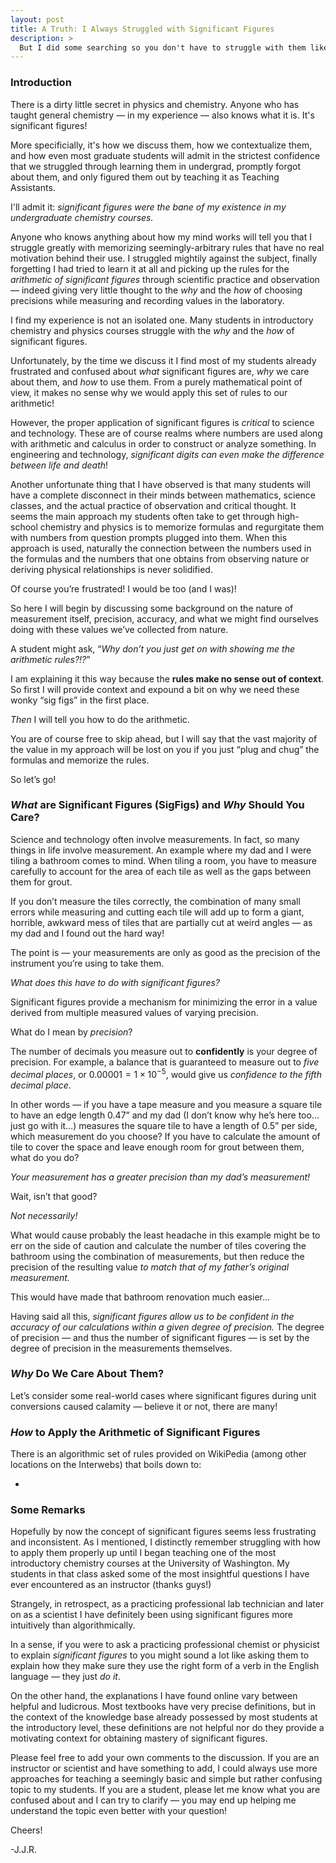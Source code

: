 ```yaml
---
layout: post
title: A Truth: I Always Struggled with Significant Figures
description: >
  But I did some searching so you don't have to struggle with them like I did!
---
```


### Introduction
There is a dirty little secret in physics and chemistry. Anyone who has taught general chemistry — in my experience — also knows what it is.  It's significant figures!

More specificially, it's how we discuss them, how we contextualize them, and how even most graduate students will admit in the strictest confidence that we struggled through learning them in undergrad, promptly forgot about them, and only figured them out by teaching it as Teaching Assistants.

I'll admit it:  _significant figures were the bane of my existence in my undergraduate chemistry courses._

Anyone who knows anything about how my mind works will tell you that I struggle greatly with memorizing seemingly-arbitrary rules that have no real motivation behind their use. I struggled mightily against the subject, finally forgetting I had tried to learn it at all and picking up the rules for the _arithmetic of significant figures_ through scientific practice and observation — indeed giving very little thought to the _why_ and the _how_ of choosing precisions while measuring and recording values in the laboratory.

I find my experience is not an isolated one. Many students in introductory chemistry and physics courses struggle with the _why_ and the _how_ of significant figures.

Unfortunately, by the time we discuss it I find most of my  students already frustrated and confused about _what_ significant figures are, _why_ we care about them, and _how_ to use them.  From a purely mathematical point of view, it makes no sense why we would apply this set of rules to our arithmetic!

However, the proper application of significant figures is _critical_ to science and technology. These are of course realms where numbers are used along with arithmetic and calculus in order to construct or analyze something. In engineering and technology, _significant digits can even make the difference between life and death_!

Another unfortunate thing that I have observed is that many students will have a complete disconnect in their minds between mathematics, science classes, and the actual practice of observation and critical thought. It seems the main approach my students often take to get through high-school chemistry and physics is to memorize formulas and regurgitate them with numbers from question prompts plugged into them. When this approach is used, naturally the connection between the numbers used in the formulas and the numbers that one obtains from observing nature or deriving physical relationships is never solidified.

Of course you’re frustrated! I would be too (and I was)!

So here I will begin by discussing some background on the nature of measurement itself, precision, accuracy, and what we might find ourselves doing with these values we’ve collected from nature.

A student might ask, “_Why don’t you just get on with showing me the arithmetic rules?!?_”

I am explaining it this way because the **rules make no sense out of context**. So first I will provide context and expound a bit on why we need these wonky “sig figs” in the first place.

_Then_ I will tell you how to do the arithmetic.

You are of course free to skip ahead, but I will say that the vast majority of the value in my approach will be lost on you if you just “plug and chug” the formulas and memorize the rules.

So let’s go!

### _What_ are Significant Figures (SigFigs) and _Why_ Should You Care?

Science and technology often involve measurements. In fact, so many things in life involve measurement. An example where my dad and I were tiling a bathroom comes to mind. When tiling a room, you have to measure carefully to account for the area of each tile as well as the gaps between them for grout.

If you don’t measure the tiles correctly, the combination of many small errors while measuring and cutting each tile will add up to form a giant, horrible, awkward mess of tiles that are partially cut at weird angles — as my dad and I found out the hard way!

The point is — your measurements are only as good as the precision of the instrument you’re using to take them.

_What does this have to do with significant figures?_

Significant figures provide a mechanism for minimizing the error in a value derived from multiple measured  values of varying precision.

What do I mean by _precision_?

The number of decimals you measure out to **confidently** is your degree of precision. For example, a balance that is guaranteed to measure out to _five decimal places_, or  $0.00001 = 1\times 10^{-5}$, would give us _confidence to the fifth decimal place_.

In other words — if you have a tape measure and you measure a square tile to have an edge length 0.47” and my dad (I don’t know why he’s here too… just go with it…) measures the square tile to have a length of 0.5” per side, which measurement do you choose? If you have to calculate the amount of tile to cover the space and leave enough room for grout between them, what do you do?

_Your measurement has a greater precision than my dad’s measurement!_

Wait, isn’t that good?

_Not necessarily!_

What would cause probably the least headache in this example might be to err on the side of caution and calculate the number of tiles covering the bathroom using the combination of measurements, but then reduce the precision of the resulting value _to match that of my father’s original measurement._

This would have made that bathroom renovation much easier...

Having said all this, _significant figures allow us to be confident in the accuracy of our calculations within a given degree of precision._ The degree of precision — and thus the number of significant figures —  is set by the degree of precision in the measurements themselves.



### _Why_ Do We Care About Them?

Let’s consider some real-world cases where significant figures during unit conversions caused calamity — believe it or not, there are many!



### _How_ to Apply the Arithmetic of Significant Figures

There is an algorithmic set of rules provided on WikiPedia (among other locations on the Interwebs) that boils down to:

* 



### Some Remarks

Hopefully by now the concept of significant figures seems less frustrating and inconsistent. As I mentioned, I distinctly remember struggling with how to apply them properly up until I began teaching one of  the most  introductory chemistry courses at the University of Washington. My students in that class asked some of the most insightful questions I have ever encountered as an instructor (thanks guys!)

Strangely, in retrospect, as a practicing professional lab technician and later on as a scientist I have definitely been using significant figures more intuitively than algorithmically.

In a sense, if you were to ask a practicing professional chemist or physicist to explain _significant figures_ to you might sound a lot like asking them to explain how they make sure they use the right form of a verb in the English language — they just _do it_.

On the other hand, the explanations I have found online vary between helpful and ludicrous. Most textbooks have very precise definitions, but in the context of the knowledge base already possessed by most students at the introductory level, these definitions are not helpful nor do they provide a motivating context for obtaining mastery of significant figures.

Please feel free to add your own comments to the discussion. If you are an instructor or scientist and have something to add, I could always use more approaches for teaching a seemingly basic and simple but rather confusing topic to my students.  If you are a student, please let me know what you are confused about and I can try to clarify — you may end up helping me understand the topic even better with your question!

Cheers!

-J.J.R.
